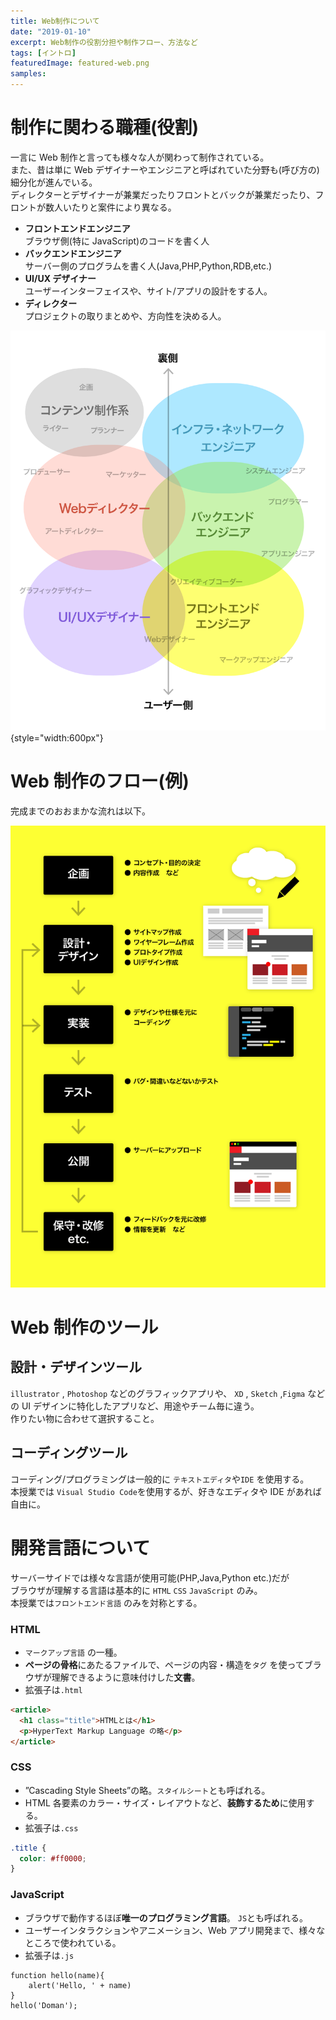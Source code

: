 ```yaml
---
title: Web制作について
date: "2019-01-10"
excerpt: Web制作の役割分担や制作フロー、方法など
tags: [イントロ]
featuredImage: featured-web.png
samples:
---
```


# 制作に関わる職種(役割)

一言に Web 制作と言っても様々な人が関わって制作されている。  
また、昔は単に Web デザイナーやエンジニアと呼ばれていた分野も(呼び方の)細分化が進んでいる。  
ディレクターとデザイナーが兼業だったりフロントとバックが兼業だったり、フロントが数人いたりと案件により異なる。

- **フロントエンドエンジニア**  
  ブラウザ側(特に JavaScript)のコードを書く人
- **バックエンドエンジニア**  
  サーバー側のプログラムを書く人(Java,PHP,Python,RDB,etc.)
- **UI/UX デザイナー**  
  ユーザーインターフェイスや、サイト/アプリの設計をする人。
- **ディレクター**  
   プロジェクトの取りまとめや、方向性を決める人。

![役割・職種](web-developer.png){style="width:600px"}

# Web 制作のフロー(例)

完成までのおおまかな流れは以下。

![フロー](./dev-flow.png)

# Web 制作のツール

## 設計・デザインツール

`illustrator` , `Photoshop` などのグラフィックアプリや、 `XD` , `Sketch` ,`Figma` などの UI デザインに特化したアプリなど、用途やチーム毎に違う。  
作りたい物に合わせて選択すること。

## コーディングツール

コーディング/プログラミングは一般的に `テキストエディタ`や`IDE` を使用する。  
本授業では `Visual Studio Code`を使用するが、好きなエディタや IDE があれば自由に。

# 開発言語について

サーバーサイドでは様々な言語が使用可能(PHP,Java,Python etc.)だが  
ブラウザが理解する言語は基本的に `HTML` `CSS` `JavaScript` のみ。  
本授業では`フロントエンド言語` のみを対称とする。

### HTML

- `マークアップ言語` の一種。
- **ページの骨格**にあたるファイルで、ページの内容・構造を`タグ` を使ってブラウザが理解できるように意味付けした**文書**。
- 拡張子は`.html`

```html
<article>
  <h1 class="title">HTMLとは</h1>
  <p>HyperText Markup Language の略</p>
</article>
```

### CSS

- ”Cascading Style Sheets”の略。`スタイルシート`とも呼ばれる。
- HTML 各要素のカラー・サイズ・レイアウトなど、**装飾するため**に使用する。
- 拡張子は`.css`

```css
.title {
  color: #ff0000;
}
```

### JavaScript

- ブラウザで動作するほぼ**唯一のプログラミング言語**。 `JS`とも呼ばれる。
- ユーザーインタラクションやアニメーション、Web アプリ開発まで、様々なところで使われている。
- 拡張子は`.js`

```JS
function hello(name){
    alert('Hello, ' + name)
}
hello('Doman');
```
